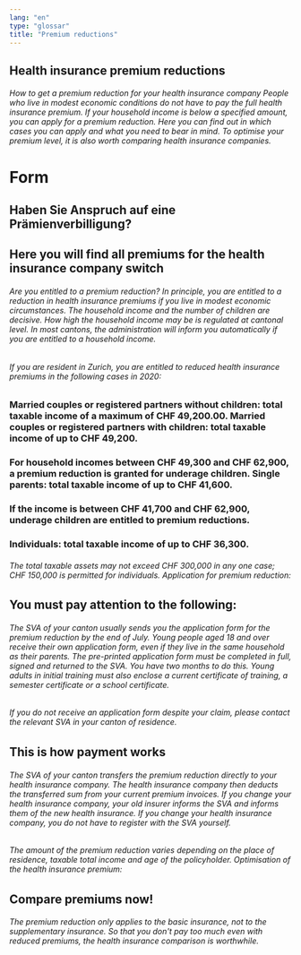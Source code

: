 ```yaml
---
lang: "en"
type: "glossar"
title: "Premium reductions"
---
```


## Health insurance premium reductions

###### How to get a premium reduction for your health insurance company People who live in modest economic conditions do not have to pay the full health insurance premium. If your household income is below a specified amount, you can apply for a premium reduction. Here you can find out in which cases you can apply and what you need to bear in mind. To optimise your premium level, it is also worth comparing health insurance companies.

# Form

## Haben Sie Anspruch auf eine Prämienverbilligung?

## Here you will find all premiums for the health insurance company switch

###### Are you entitled to a premium reduction? In principle, you are entitled to a reduction in health insurance premiums if you live in modest economic circumstances. The household income and the number of children are decisive. How high the household income may be is regulated at cantonal level. In most cantons, the administration will inform you automatically if you are entitled to a household income.

###### If you are resident in Zurich, you are entitled to reduced health insurance premiums in the following cases in 2020:

### Married couples or registered partners without children: total taxable income of a maximum of CHF 49,200.00. Married couples or registered partners with children: total taxable income of up to CHF 49,200.

### For household incomes between CHF 49,300 and CHF 62,900, a premium reduction is granted for underage children. Single parents: total taxable income of up to CHF 41,600.

### If the income is between CHF 41,700 and CHF 62,900, underage children are entitled to premium reductions.

### Individuals: total taxable income of up to CHF 36,300.

###### The total taxable assets may not exceed CHF 300,000 in any one case; CHF 150,000 is permitted for individuals. Application for premium reduction:

## You must pay attention to the following:

###### The SVA of your canton usually sends you the application form for the premium reduction by the end of July. Young people aged 18 and over receive their own application form, even if they live in the same household as their parents. The pre-printed application form must be completed in full, signed and returned to the SVA. You have two months to do this. Young adults in initial training must also enclose a current certificate of training, a semester certificate or a school certificate.

###### If you do not receive an application form despite your claim, please contact the relevant SVA in your canton of residence.

## This is how payment works

###### The SVA of your canton transfers the premium reduction directly to your health insurance company. The health insurance company then deducts the transferred sum from your current premium invoices. If you change your health insurance company, your old insurer informs the SVA and informs them of the new health insurance. If you change your health insurance company, you do not have to register with the SVA yourself.

###### The amount of the premium reduction varies depending on the place of residence, taxable total income and age of the policyholder. Optimisation of the health insurance premium:

## Compare premiums now!

###### The premium reduction only applies to the basic insurance, not to the supplementary insurance. So that you don't pay too much even with reduced premiums, the health insurance comparison is worthwhile.
